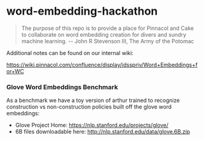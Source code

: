 # word-embedding-hackathon
> The purpose of this repo is to provide a place for Pinnacol and Cake to collaborate on word embedding creation for divers and sundry machine learning. -- John R Stevenson III, The Army of the Potomac


Additional notes can be found on our internal wiki:

https://wiki.pinnacol.com/confluence/display/idsspriv/Word+Embeddings+for+WC

### Glove Word Embeddings Benchmark
As a benchmark we have a toy version of arthur trained to recognize construction vs non-construction policies built off the glove word embeddings:
* Glove Project Home: https://nlp.stanford.edu/projects/glove/
* 6B files downloadable here: http://nlp.stanford.edu/data/glove.6B.zip
